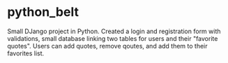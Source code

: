 # python_belt
Small DJango project in Python. Created a login and registration form with validations, small database linking two tables for users and their "favorite quotes". Users can add quotes, remove qoutes, and add them to their favorites list.
